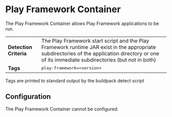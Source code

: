 # Play Framework Container
The Play Framework Container allows Play Framework applications to be run.

<table>
  <tr>
    <td><strong>Detection Criteria</strong></td>
    <td>The Play Framework start script and the Play Framework runtime JAR exist in the appropriate subdirectories of the application directory or one of its immediate subdirectories (but not in both)</td>
  </tr>
  <tr>
    <td><strong>Tags</strong></td>
    <td><tt>play-framework=&lt;version&gt;</tt></td>
  </tr>
</table>
Tags are printed to standard output by the buildpack detect script

## Configuration
The Play Framework Container cannot be configured.



